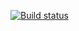[![Build status](https://ci.appveyor.com/api/projects/status/ysnx7tyc0w3x4gap/branch/main?svg=true)](https://ci.appveyor.com/project/Veronika-ui/aqa3-selenium/branch/main)


